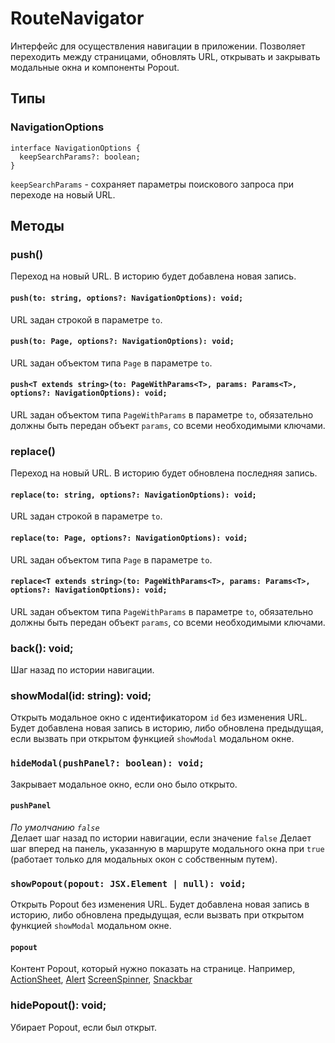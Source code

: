 # RouteNavigator
Интерфейс для осуществления навигации в приложении.
Позволяет переходить между страницами, обновлять URL,
открывать и закрывать модальные окна и компоненты Popout.

## Типы
### NavigationOptions
```tsx
interface NavigationOptions {
  keepSearchParams?: boolean;
}
```
`keepSearchParams` - сохраняет параметры поискового запроса при переходе на новый URL.

## Методы
### push()
Переход на новый URL. В историю будет добавлена новая запись.

#### `push(to: string, options?: NavigationOptions): void;`
URL задан строкой в параметре `to`.

#### `push(to: Page, options?: NavigationOptions): void;`
URL задан объектом типа `Page` в параметре `to`.

#### `push<T extends string>(to: PageWithParams<T>, params: Params<T>, options?: NavigationOptions): void;`
URL задан объектом типа `PageWithParams` в параметре `to`,
обязательно должны быть передан объект `params`, со всеми необходимыми ключами.

### replace()
Переход на новый URL. В историю будет обновлена последняя запись.

#### `replace(to: string, options?: NavigationOptions): void;`
URL задан строкой в параметре `to`.

#### `replace(to: Page, options?: NavigationOptions): void;`
URL задан объектом типа `Page` в параметре `to`.

#### `replace<T extends string>(to: PageWithParams<T>, params: Params<T>, options?: NavigationOptions): void;`
URL задан объектом типа `PageWithParams` в параметре `to`,
обязательно должны быть передан объект `params`, со всеми необходимыми ключами.

### back(): void;
Шаг назад по истории навигации.

### showModal(id: string): void;
Открыть модальное окно с идентификатором `id` без изменения URL.
Будет добавлена новая запись в историю, либо обновлена предыдущая,
если вызвать при открытом функцией `showModal` модальном окне.

### `hideModal(pushPanel?: boolean): void;`
Закрывает модальное окно, если оно было открыто.

#### `pushPanel`
_По умолчанию `false`_\
Делает шаг назад по истории навигации, если значение `false`
Делает шаг вперед на панель, указанную в маршруте модального окна при `true` (работает только для модальных окон с собственным путем).

### `showPopout(popout: JSX.Element | null): void;`
Открыть Popout без изменения URL.
Будет добавлена новая запись в историю, либо обновлена предыдущая,
если вызвать при открытом функцией `showModal` модальном окне.

#### `popout`
Контент Popout, который нужно показать на странице. 
Например, [ActionSheet](https://vkcom.github.io/VKUI/#/ActionSheet),
[Alert](https://vkcom.github.io/VKUI/#/Alert)
[ScreenSpinner](https://vkcom.github.io/VKUI/#/ScreenSpinner),
[Snackbar](https://vkcom.github.io/VKUI/#/Snackbar)

### hidePopout(): void;
Убирает Popout, если был открыт.
